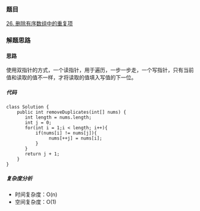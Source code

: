 ### 题目 

[26. 删除有序数组中的重复项](https://leetcode.cn/problems/remove-duplicates-from-sorted-array/)

### 解题思路

#### 思路

使用双指针的方式，一个读指针，用于遍历，一步一步走，一个写指针，只有当前值和读取的值不一样，才将读取的值填入写值的下一位。


##### 代码
```
class Solution {
    public int removeDuplicates(int[] nums) {
       int length = nums.length;
       int j = 0;
       for(int i = 1;i < length; i++){
           if(nums[i] != nums[j]){
                nums[++j] = nums[i];
           }
       }
       return j + 1;
    }
}    
```
##### 复杂度分析
- 时间复杂度：O(n)
- 空间复杂度：O(1)

